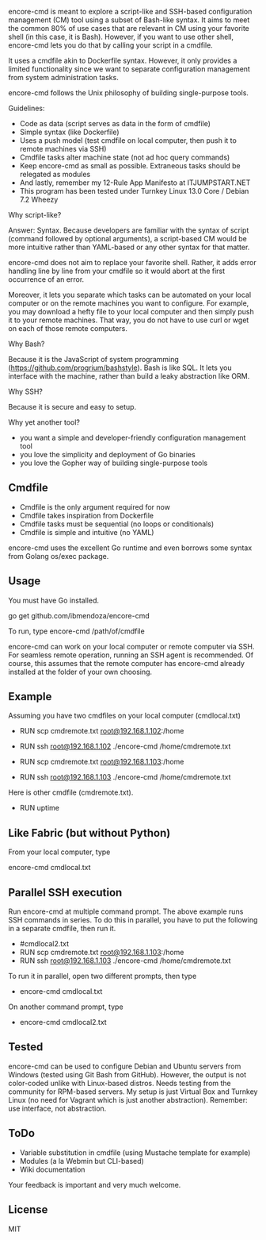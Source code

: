 encore-cmd is meant to explore a script-like and SSH-based configuration management (CM) tool using a subset of Bash-like syntax. It aims to meet the common 80% of use cases that are relevant in CM using your favorite shell (in this case, it is Bash). However, if you want to use other shell, encore-cmd lets you do that by calling your script in a cmdfile.

It uses a cmdfile akin to Dockerfile syntax. However, it only provides a limited functionality since we want to separate configuration management from system administration tasks.

encore-cmd follows the Unix philosophy of building single-purpose tools.

Guidelines:

- Code as data (script serves as data in the form of cmdfile)
- Simple syntax (like Dockerfile)
- Uses a push model (test cmdfile on local computer, then push it to remote machines via SSH)
- Cmdfile tasks alter machine state (not ad hoc query commands)
- Keep encore-cmd as small as possible. Extraneous tasks should be relegated as modules
- And lastly, remember my 12-Rule App Manifesto at ITJUMPSTART.NET
- This program has been tested under Turnkey Linux 13.0 Core / Debian 7.2 Wheezy

Why script-like?

Answer: Syntax. Because developers are familiar with the syntax of script (command followed by optional arguments), a script-based CM would be more intuitive rather than YAML-based or any other syntax for that matter.

encore-cmd does not aim to replace your favorite shell. Rather, it adds error handling line by line from your cmdfile so it would abort at the first occurrence of an error. 

Moreover, it lets you separate which tasks can be automated on your local computer or on the remote machines you want to configure. For example, you may download a hefty file to your local computer and then simply push it to your remote machines. That way, you do not have to use curl or wget on each of those remote computers.

Why Bash?

Because it is the JavaScript of system programming (https://github.com/progrium/bashstyle). Bash is like SQL. It lets you interface with the machine, rather than build a leaky abstraction like ORM.

Why SSH?

Because it is secure and easy to setup.

Why yet another tool?

- you want a simple and developer-friendly configuration management tool
- you love the simplicity and deployment of Go binaries
- you love the Gopher way of building single-purpose tools

Cmdfile
-------

- Cmdfile is the only argument required for now
- Cmdfile takes inspiration from Dockerfile
- Cmdfile tasks must be sequential (no loops or conditionals)
- Cmdfile is simple and intuitive (no YAML)

encore-cmd uses the excellent Go runtime and even borrows some syntax from Golang os/exec package.

Usage
-----

You must have Go installed.

go get github.com/ibmendoza/encore-cmd

To run, type encore-cmd /path/of/cmdfile

encore-cmd can work on your local computer or remote computer via SSH. For seamless remote operation, running an SSH agent is recommended. Of course, this assumes that the remote computer has encore-cmd already installed at the folder of your own choosing.

Example
-------

Assuming you have two cmdfiles on your local computer (cmdlocal.txt)

- RUN scp cmdremote.txt root@192.168.1.102:/home
- RUN ssh root@192.168.1.102 ./encore-cmd /home/cmdremote.txt

- RUN scp cmdremote.txt root@192.168.1.103:/home
- RUN ssh root@192.168.1.103 ./encore-cmd /home/cmdremote.txt


Here is other cmdfile (cmdremote.txt).

- RUN uptime


Like Fabric (but without Python)
--------------------------------

From your local computer, type

encore-cmd cmdlocal.txt


Parallel SSH execution
----------------------

Run encore-cmd at multiple command prompt. The above example runs SSH commands in series. To do this in parallel, you have to put the following in a separate cmdfile, then run it.

- #cmdlocal2.txt
- RUN scp cmdremote.txt root@192.168.1.103:/home
- RUN ssh root@192.168.1.103 ./encore-cmd /home/cmdremote.txt

To run it in parallel, open two different prompts, then type

- encore-cmd cmdlocal.txt

On another command prompt, type

- encore-cmd cmdlocal2.txt


Tested
------

encore-cmd can be used to configure Debian and Ubuntu servers from Windows (tested using Git Bash from GitHub). However, the output is not color-coded unlike with Linux-based distros. Needs testing from the community for RPM-based servers. My setup is just Virtual Box and Turnkey Linux (no need for Vagrant which is just another abstraction). Remember: use interface, not abstraction.


ToDo
----

- Variable substitution in cmdfile (using Mustache template for example)
- Modules (a la Webmin but CLI-based)
- Wiki documentation

Your feedback is important and very much welcome.

License
-------

MIT
